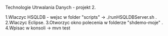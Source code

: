 Technologie Utrwalania Danych - projekt 2.

1.Wlaczyc HSQLDB -  wejsc w folder "scripts" -> ./runHSQLDBServer.sh .
2.Wlaczyc Eclipse.
3.Otworzyc okno polecenia w folderze "shdemo-moje" .
4.Wpisac w konsoli -> mvn test


